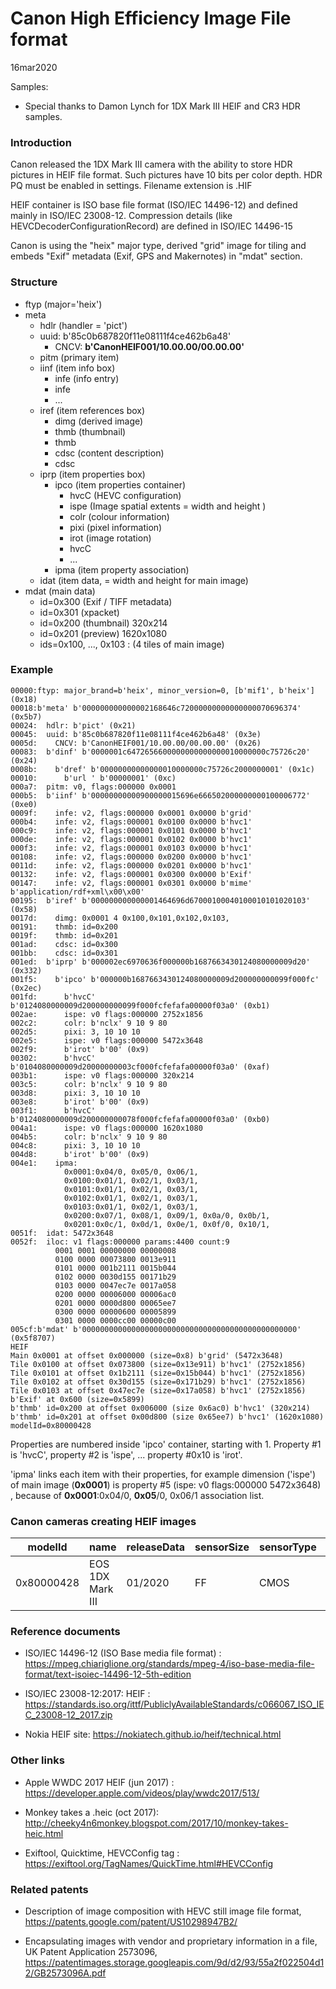

# Canon High Efficiency Image File format

16mar2020



Samples:

- Special thanks to Damon Lynch for 1DX Mark III HEIF and CR3 HDR samples.



### Introduction

Canon released the 1DX Mark III camera with the ability to store HDR pictures in HEIF file format. Such pictures have 10 bits per color depth. HDR PQ must be enabled in settings. Filename extension is .HIF

HEIF container is ISO base file format (ISO/IEC 14496-12) and defined mainly in ISO/IEC 23008-12. Compression details (like HEVCDecoderConfigurationRecord) are defined in ISO/IEC 14496-15

Canon is using the "heix" major type, derived "grid" image for tiling and embeds "Exif" metadata (Exif, GPS and Makernotes) in "mdat" section. 



### Structure

- ftyp (major='heix')
- meta
  - hdlr (handler = 'pict')
  - uuid: b'85c0b687820f11e08111f4ce462b6a48'
    - CNCV: **b'CanonHEIF001/10.00.00/00.00.00'**
  - pitm (primary item)
  - iinf (item info box)
    - infe (info entry)
    - infe
    - ...
  - iref (item references box)
    - dimg (derived image)
    - thmb (thumbnail)
    - thmb
    - cdsc (content description)
    - cdsc
  - iprp (item properties box)
    - ipco (item properties container)
      - hvcC (HEVC configuration)
      - ispe (Image spatial extents = width and height )
      - colr (colour information)
      - pixi (pixel information)
      - irot (image rotation)
      - hvcC
      - ...
    - ipma (item property association)
  - idat (item data, = width and height for main image)
- mdat (main data)
  - id=0x300 (Exif / TIFF metadata)
  - id=0x301 (xpacket)
  - id=0x200 (thumbnail) 320x214
  - id=0x201 (preview) 1620x1080
  - ids=0x100, ..., 0x103 : (4 tiles of main image)



### Example

```
00000:ftyp: major_brand=b'heix', minor_version=0, [b'mif1', b'heix'] (0x18)
00018:b'meta' b'000000000000002168646c72000000000000000070696374' (0x5b7)
00024:  hdlr: b'pict' (0x21)
00045:  uuid: b'85c0b687820f11e08111f4ce462b6a48' (0x3e)
0005d:    CNCV: b'CanonHEIF001/10.00.00/00.00.00' (0x26)
00083:  b'dinf' b'0000001c6472656600000000000000010000000c75726c20' (0x24)
0008b:    b'dref' b'00000000000000010000000c75726c2000000001' (0x1c)
00010:      b'url ' b'00000001' (0xc)
000a7:  pitm: v0, flags:000000 0x0001
000b5:  b'iinf' b'00000000000900000015696e666502000000000100006772' (0xe0)
0009f:    infe: v2, flags:000000 0x0001 0x0000 b'grid'
000b4:    infe: v2, flags:000001 0x0100 0x0000 b'hvc1'
000c9:    infe: v2, flags:000001 0x0101 0x0000 b'hvc1'
000de:    infe: v2, flags:000001 0x0102 0x0000 b'hvc1'
000f3:    infe: v2, flags:000001 0x0103 0x0000 b'hvc1'
00108:    infe: v2, flags:000000 0x0200 0x0000 b'hvc1'
0011d:    infe: v2, flags:000000 0x0201 0x0000 b'hvc1'
00132:    infe: v2, flags:000001 0x0300 0x0000 b'Exif'
00147:    infe: v2, flags:000001 0x0301 0x0000 b'mime' b'application/rdf+xml\x00\x00'
00195:  b'iref' b'000000000000001464696d67000100040100010101020103' (0x58)
0017d:    dimg: 0x0001 4 0x100,0x101,0x102,0x103,
00191:    thmb: id=0x200
0019f:    thmb: id=0x201
001ad:    cdsc: id=0x300
001bb:    cdsc: id=0x301
001ed:  b'iprp' b'000002ec6970636f000000b1687663430124080000009d20' (0x332)
001f5:    b'ipco' b'000000b1687663430124080000009d200000000099f000fc' (0x2ec)
001fd:      b'hvcC' b'0124080000009d200000000099f000fcfefafa00000f03a0' (0xb1)
002ae:      ispe: v0 flags:000000 2752x1856
002c2:      colr: b'nclx' 9 10 9 80
002d5:      pixi: 3, 10 10 10
002e5:      ispe: v0 flags:000000 5472x3648
002f9:      b'irot' b'00' (0x9)
00302:      b'hvcC' b'0104080000009d20000000003cf000fcfefafa00000f03a0' (0xaf)
003b1:      ispe: v0 flags:000000 320x214
003c5:      colr: b'nclx' 9 10 9 80
003d8:      pixi: 3, 10 10 10
003e8:      b'irot' b'00' (0x9)
003f1:      b'hvcC' b'0124080000009d200000000078f000fcfefafa00000f03a0' (0xb0)
004a1:      ispe: v0 flags:000000 1620x1080
004b5:      colr: b'nclx' 9 10 9 80
004c8:      pixi: 3, 10 10 10
004d8:      b'irot' b'00' (0x9)
004e1:    ipma:
            0x0001:0x04/0, 0x05/0, 0x06/1,
            0x0100:0x01/1, 0x02/1, 0x03/1,
            0x0101:0x01/1, 0x02/1, 0x03/1,
            0x0102:0x01/1, 0x02/1, 0x03/1,
            0x0103:0x01/1, 0x02/1, 0x03/1,
            0x0200:0x07/1, 0x08/1, 0x09/1, 0x0a/0, 0x0b/1,
            0x0201:0x0c/1, 0x0d/1, 0x0e/1, 0x0f/0, 0x10/1,
0051f:  idat: 5472x3648
0052f:  iloc: v1 flags:000000 params:4400 count:9
          0001 0001 00000000 00000008
          0100 0000 00073800 0013e911
          0101 0000 001b2111 0015b044
          0102 0000 0030d155 00171b29
          0103 0000 0047ec7e 0017a058
          0200 0000 00006000 00006ac0
          0201 0000 0000d800 00065ee7
          0300 0000 00000600 00005899
          0301 0000 0000cc00 00000c00
005cf:b'mdat' b'000000000000000000000000000000000000000000000000' (0x5f8707)
HEIF
Main 0x0001 at offset 0x000000 (size=0x8) b'grid' (5472x3648)
Tile 0x0100 at offset 0x073800 (size=0x13e911) b'hvc1' (2752x1856)
Tile 0x0101 at offset 0x1b2111 (size=0x15b044) b'hvc1' (2752x1856)
Tile 0x0102 at offset 0x30d155 (size=0x171b29) b'hvc1' (2752x1856)
Tile 0x0103 at offset 0x47ec7e (size=0x17a058) b'hvc1' (2752x1856)
b'Exif' at 0x600 (size=0x5899)
b'thmb' id=0x200 at offset 0x006000 (size 0x6ac0) b'hvc1' (320x214)
b'thmb' id=0x201 at offset 0x00d800 (size 0x65ee7) b'hvc1' (1620x1080)
modelId=0x80000428
```



Properties are numbered inside 'ipco' container, starting with 1. Property #1 is 'hvcC', property #2 is 'ispe', ... property #0x10 is 'irot'.

'ipma' links each item with their properties, for example dimension ('ispe') of main image (**0x0001**) is property #5 (ispe: v0 flags:000000 5472x3648) , because of **0x0001**:0x04/0, **0x05**/0, 0x06/1 association list.



### Canon cameras creating HEIF images

| modelId | name | releaseData | sensorSize | sensorType | ImageProc |
| ------- | ---- | ----------- | ---------- | ---------- | --------- |
| 0x80000428 | EOS 1DX Mark III | 01/2020 | FF | CMOS |Digic X |



### Reference documents

- ISO/IEC 14496-12 (ISO Base media file format) : https://mpeg.chiariglione.org/standards/mpeg-4/iso-base-media-file-format/text-isoiec-14496-12-5th-edition


- ISO/IEC 23008-12:2017: HEIF : https://standards.iso.org/ittf/PubliclyAvailableStandards/c066067_ISO_IEC_23008-12_2017.zip

- Nokia HEIF site:  https://nokiatech.github.io/heif/technical.html

  

### Other links

- Apple WWDC 2017 HEIF (jun 2017) : https://developer.apple.com/videos/play/wwdc2017/513/


- Monkey takes a .heic (oct 2017): http://cheeky4n6monkey.blogspot.com/2017/10/monkey-takes-heic.html
- Exiftool, Quicktime, HEVCConfig tag : https://exiftool.org/TagNames/QuickTime.html#HEVCConfig



### Related patents

- Description of image composition with HEVC still image file format, https://patents.google.com/patent/US10298947B2/

- Encapsulating images with vendor and proprietary information in a file, UK Patent Application 2573096, https://patentimages.storage.googleapis.com/9d/d2/93/55a2f022504d12/GB2573096A.pdf

